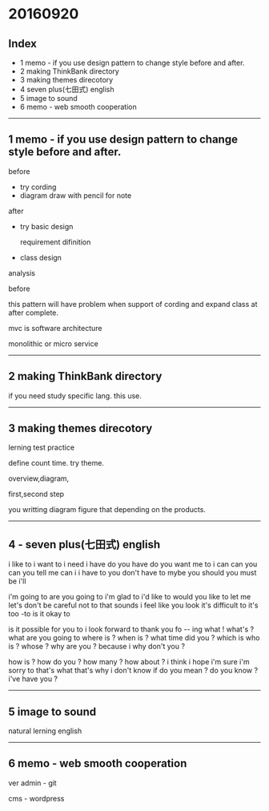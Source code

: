 # 20160920

## Index

- 1 memo - if you use design pattern to change style before and after.
- 2 making ThinkBank directory
- 3 making themes direcotory
- 4 seven plus(七田式) english
- 5 image to sound
- 6 memo - web smooth cooperation

-------------------------------

## 1 memo - if you use design pattern to change style before and after.

before

- try cording
- diagram draw with pencil for note


after

- try basic design

	requirement difinition

- class design


analysis

before

this pattern will have problem when support of cording and expand class at after complete.

mvc is software architecture

monolithic or micro service


-------------------------------

## 2 making ThinkBank directory

if you need study specific lang.
this use.

-------------------------------

## 3 making themes direcotory

lerning
test
practice


define count time. 
try theme.

overview,diagram,

first,second step

you writting diagram figure that depending on the products.



-------------------------------

## 4 - seven plus(七田式) english


i like to
i want to
i need 
i have
do you have
do you want me to
i can
can you
can you tell me
can i
i have to
you don't have to
mybe you should
you must be
i'll

i'm going to
are you going to
i'm glad to
i'd like to
would you like to
let me
let's
don't
be careful not to
that sounds
i feel like
you look
it's difficult to
it's too -to
is it okay to

is it possible for you to
i look forward to
thank you fo -- ing
what !
what's ?
what are you going to
where is ?
when is ?
what time did you ?
which is
who is ?
whose ?
why are you ?
because i
why don't you ?

how is ?
how do you ?
how many ?
how about ?
i think
i hope
i'm sure
i'm sorry to
that's what
that's why
i don't know if
do you mean ?
do you know ?
i've 
have you ?

-------------------------------

## 5 image to sound

natural lerning english


-------------------------------
## 6 memo - web smooth cooperation

ver admin - git

cms - wordpress






